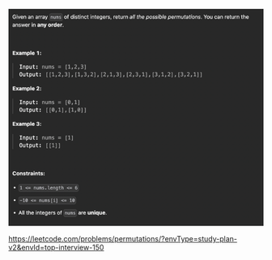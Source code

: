 ![img.png](img.png)

https://leetcode.com/problems/permutations/?envType=study-plan-v2&envId=top-interview-150